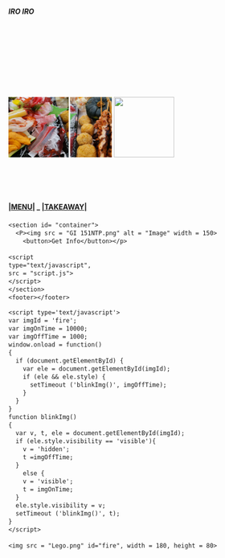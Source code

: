 <!DOCTYPE html>
<html>

<head>
	<meta charset="utf-8">
	<meta name="viewport" content="width=device-width, initial-scale=1" />
	<title>ABC JAPANESE RESTAURANT</title>
	<link href="style.css" rel="stylesheet" type="text/css" />
	<img src = "Lego.png" id="fire", width = 200>
    <h5>IRO IRO<br><br><br></h5>
    <br>
    <br>
    <br>
    <br>
    <br>
    <h4>
    <img src = "Omakase03.jpg" alt "03" width = 120, height = 120>  
    <img src = "Omakase04.jpg" alt "04" width = 83, height = 120> 
    <img src = "Omakase07.png" alt "07" width = 120, height = 120>
    <br>
    <br>
    <br>
    <br>
    <br>
    <p>
    <h4>
    <a href = "Menu.html" >|MENU|</a>
    <a> _ </a>
    <a href = "Take Away.html">|TAKEAWAY|</a>
     <a></a>
    </h4>
    </p>

    <section id= "container">
      <P><img src = "GI 151NTP.png" alt = "Image" width = 150>
        <button>Get Info</button></p>

    <script 
    type="text/javascript", 
    src = "script.js">
    </script>
    </section>
    <footer></footer>
  </body>

<!DOCTYPE html>

<style type='text/css'>
#fire {
  position:absolute;
  top:30px; center:100px;
  visibility:hidden;
  }
    </style>
    <script type='text/javascript'>
    var imgId = 'fire';
    var imgOnTime = 10000;
    var imgOffTime = 1000;
    window.onload = function()
    {
      if (document.getElementById) {
        var ele = document.getElementById(imgId);
        if (ele && ele.style) {
          setTimeout ('blinkImg()', imgOffTime);
        }
      }
    }
    function blinkImg()
    {
      var v, t, ele = document.getElementById(imgId);
      if (ele.style.visibility == 'visible'){
        v = 'hidden';
        t =imgOffTime;
      }
        else {
        v = 'visible';
        t = imgOnTime;
      }
      ele.style.visibility = v;
      setTimeout ('blinkImg()', t);
    }
    </script>
    
    <img src = "Lego.png" id="fire", width = 180, height = 80>



</html>
</html>
